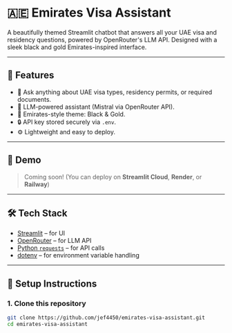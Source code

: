 # 🇦🇪 Emirates Visa Assistant

A beautifully themed Streamlit chatbot that answers all your UAE visa and residency questions, powered by OpenRouter's LLM API. Designed with a sleek black and gold Emirates-inspired interface.

---

## 🧠 Features

- 💬 Ask anything about UAE visa types, residency permits, or required documents.
- 🤖 LLM-powered assistant (Mistral via OpenRouter API).
- 🎨 Emirates-style theme: Black & Gold.
- 🔒 API key stored securely via `.env`.
- ⚙️ Lightweight and easy to deploy.

---

## 🚀 Demo

> Coming soon! (You can deploy on **Streamlit Cloud**, **Render**, or **Railway**)

---

## 🛠️ Tech Stack

- [Streamlit](https://streamlit.io/) – for UI
- [OpenRouter](https://openrouter.ai) – for LLM API
- [Python `requests`](https://docs.python-requests.org/) – for API calls
- [dotenv](https://pypi.org/project/python-dotenv/) – for environment variable handling

---

## 🔧 Setup Instructions

### 1. Clone this repository

```bash
git clone https://github.com/jef4450/emirates-visa-assistant.git
cd emirates-visa-assistant
